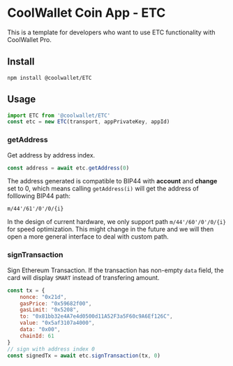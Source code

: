 # CoolWallet Coin App - ETC

This is a template for developers who want to use ETC functionality with CoolWallet Pro.

## Install

```shell
npm install @coolwallet/ETC
```

## Usage

```javascript
import ETC from '@coolwallet/ETC'
const etc = new ETC(transport, appPrivateKey, appId)
```

### getAddress

Get address by address index.

```javascript
const address = await etc.getAddress(0)
```

The address generated is compatible to BIP44 with **account** and **change** set to 0, which means calling `getAddress(i)` will get the address of folllowing BIP44 path:

```none
m/44'/61'/0'/0/{i}
```

In the design of current hardware, we only support path `m/44'/60'/0'/0/{i}` for speed optimization. This might change in the future and we will then open a more general interface to deal with custom path.

### signTransaction

Sign Ethereum Transaction. If the transaction has non-empty `data` field, the card will display `SMART` instead of transfering amount.

```javascript
const tx = {
    nonce: "0x21d",
    gasPrice: "0x59682f00",
    gasLimit: "0x5208",
    to: "0x81bb32e4A7e4d0500d11A52F3a5F60c9A6Ef126C",
    value: "0x5af3107a4000",
    data: "0x00",
    chainId: 61
}
// sign with address index 0
const signedTx = await etc.signTransaction(tx, 0)
```

